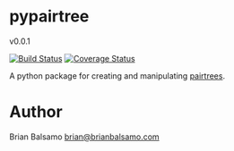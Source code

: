 # pypairtree

v0.0.1

[![Build Status](https://travis-ci.org/bnbalsamo/pypairtree.svg?branch=master)](https://travis-ci.org/bnbalsamo/pypairtree) [![Coverage Status](https://coveralls.io/repos/github/bnbalsamo/pypairtree/badge.svg?branch=master)](https://coveralls.io/github/bnbalsamo/pypairtree?branch=master)

A python package for creating and manipulating [pairtrees](https://confluence.ucop.edu/display/Curation/PairTree).

# Author
Brian Balsamo <brian@brianbalsamo.com>
